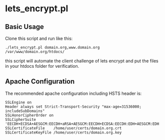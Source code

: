# lets_encrypt.pl

## Basic Usage

Clone this script and run like this:

    ./lets_encrypt.pl domain.org,www.domain.org  /var/www/domain.org/htdocs/

this script will automate the client challenge of lets encrypt and put
the files in your htdocs folder for verification.


## Apache Configuration

The recommended apache configuration including HSTS header is:

    SSLEngine on
    Header always set Strict-Transport-Security "max-age=31536000; includeSubDomains"
    SSLHonorCipherOrder on
    SSLCipherSuite 'EECDH+ECDSA+AESGCM:EECDH+aRSA+AESGCM:EECDH+ECDSA:EECDH:EDH+AESGCM:EDH:+3DES:ECDH+AESGCM:ECDH+AES:ECDH:AES:HIGH:MEDIUM:!RC4:!CAMELLIA:!SEED:!aNULL:!MD5:!eNULL:!LOW:!EXP:!DSS:!PSK:!SRP'
    SSLCertificateFile    /home/user/certs/domain.org.crt
    SSLCertificateKeyFile /home/user/certs/domain.org.key
